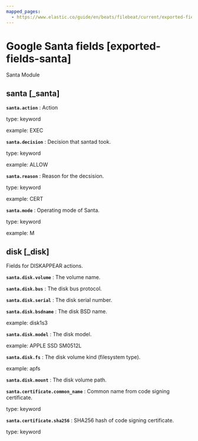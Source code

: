```yaml
---
mapped_pages:
  - https://www.elastic.co/guide/en/beats/filebeat/current/exported-fields-santa.html
---
```


<!-- This file is generated! See scripts/generate_fields_docs.py -->

# Google Santa fields [exported-fields-santa]

Santa Module

## santa [_santa]



**`santa.action`**
:   Action

type: keyword

example: EXEC


**`santa.decision`**
:   Decision that santad took.

type: keyword

example: ALLOW


**`santa.reason`**
:   Reason for the decsision.

type: keyword

example: CERT


**`santa.mode`**
:   Operating mode of Santa.

type: keyword

example: M


## disk [_disk]

Fields for DISKAPPEAR actions.

**`santa.disk.volume`**
:   The volume name.


**`santa.disk.bus`**
:   The disk bus protocol.


**`santa.disk.serial`**
:   The disk serial number.


**`santa.disk.bsdname`**
:   The disk BSD name.

example: disk1s3


**`santa.disk.model`**
:   The disk model.

example: APPLE SSD SM0512L


**`santa.disk.fs`**
:   The disk volume kind (filesystem type).

example: apfs


**`santa.disk.mount`**
:   The disk volume path.


**`santa.certificate.common_name`**
:   Common name from code signing certificate.

type: keyword


**`santa.certificate.sha256`**
:   SHA256 hash of code signing certificate.

type: keyword


